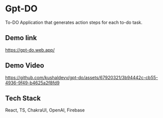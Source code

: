 # Gpt-DO
To-DO Application that generates action steps for each to-do task.

## Demo link 
https://gpt-do.web.app/

## Demo Video

https://github.com/kushaldevv/gpt-do/assets/67920321/3b94442c-cb55-4936-9f49-b4625a2f8fd9

## Tech Stack
React, TS, ChakraUI, OpenAI, Firebase
